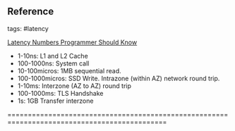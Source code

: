 ## Reference

tags: #latency

[Latency Numbers Programmer Should Know](https://www.youtube.com/watch?v=FqR5vESuKe0)

- 1-10ns: L1 and L2 Cache
- 100-1000ns: System call
- 10-100micros: 1MB sequential read. 
- 100-1000micros: SSD Write. Intrazone (within AZ) network round trip. 
- 1-10ms: Interzone (AZ to AZ) round trip
- 100-1000ms: TLS Handshake
- 1s: 1GB Transfer interzone

=============================================================================================

